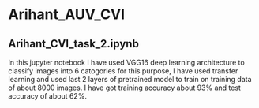 # Arihant_AUV_CVI

## **Arihant_CVI_task_2.ipynb**

In this jupyter notebook I have used VGG16 deep learning architecture to classify images into 6 catogories
for this purpose, I have used transfer learning and used last 2 layers of pretrained model to train on training data of about 8000 images. I have got training accuracy about 93% and test accuracy of about 62%.
